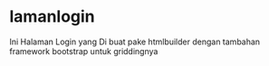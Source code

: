 # lamanlogin
Ini Halaman Login yang Di buat pake htmlbuilder dengan tambahan framework bootstrap untuk griddingnya
